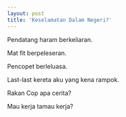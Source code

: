 ```yaml
---
layout: post
title: 'Keselamatan Dalam Negeri?'
---
```


Pendatang haram berkeliaran.

Mat fit berpeleseran.

Pencopet berleluasa.

Last-last kereta aku yang kena rampok.

Rakan Cop apa cerita?

Mau kerja tamau kerja?
